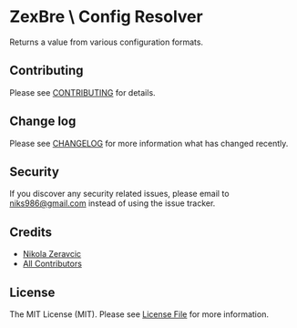 # ZexBre \ Config Resolver

Returns a value from various configuration formats.

## Contributing

Please see [CONTRIBUTING](CONTRIBUTING.md) for details.

## Change log

Please see [CHANGELOG](CHANGELOG.md) for more information what has changed
recently.

## Security

If you discover any security related issues, please email to niks986@gmail.com
instead of using the issue tracker.

## Credits

- [Nikola Zeravcic][link-author]
- [All Contributors][link-contributors]

## License

The MIT License (MIT). Please see [License File](LICENSE.md) for more
information.

[link-author]: https://github.com/zeravcic
[link-contributors]: ../../contributors

